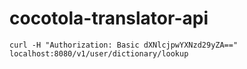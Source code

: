 # cocotola-translator-api

```
curl -H "Authorization: Basic dXNlcjpwYXNzd29yZA==" localhost:8080/v1/user/dictionary/lookup
```